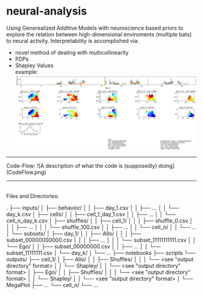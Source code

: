 # neural-analysis

Using Generealized Additive Models with neuroscience based priors to explore the relation between high-dimensional enviroments (multiple bats) to neural activity.
Interpretability is accomplished via:
- novel method of dealing with multicollinearity
- PDPs
- Shapley Values
<br> example: ![An example of PDPs](72_AlloModel_11111111111_0.png)
<hr> Code-Flow: ![A description of what the code is (supposedly) doing](CodeFlow.png)
<hr> <br>
Files and Directories:

.
├── inputs/
│   ├── behavior/
│   │   ├── day_1.csv
│   │   ├── ...
│   │   └── day_k.csv
│   ├── cells/
│   │   ├── cell_1_day_1.csv
│   │   ├── ...
│   │   └── cell_n_day_k.csv
│   ├── shuffles/
│   │   ├── cell_1/
│   │   │   ├── shuffle_0.csv
│   │   │   ├── ...
│   │   │   └── shuffle_100.csv
│   │   ├── ...
│   │   └── cell_n/
│   │       └── ...
│   └── subsets/
│       ├── day_1/
│       │   ├── Allo/
│       │   │   ├── subset_00000000000.csv
│       │   │   ├── ...
│       │   │   └── subset_11111111111.csv
│       │   └── Ego/
│       │       ├── subset_00000000.csv
│       │       ├── ...
│       │       └── subset_11111111.csv
│       └── day_k/
│           └── ...
├── notebooks
├── scripts
└── outputs/
    ├── cell_1/
    │   ├── Allo/
    │   │   ├── Shuffles/
    │   │   │   └── <see "output directory" format>
    │   │   └── Shapley/
    │   │       └── <see "output directory" format>
    │   ├── Ego/
    │   │   ├── Shuffles/
    │   │   │   └── <see "output directory" format>
    │   │   └── Shapley/
    │   │       └── <see "output directory" format>
    │   └── MegaPlot
    ├── ...
    └── cell_n/
        └── ...

<!--
inputs
  behavior
    day_1.csv
    ...
    day_k.csv
  cells
    cell_1_day_1.csv
    ...
    cell_n_day_k.csv
  shuffles
    cell_1
      shuffle_0.csv
      ...
      shuffle_100.csv
    ...
    cell_n
      ...
  subsets
    day_1
      Allo
        subset_00000000000.csv
        ...
        subset_11111111111.csv
      Ego
        subset_00000000.csv
        ...
        subset_11111111.csv
    day_k
      ...
notebooks
scripts
outputs
  cell_1
    Allo
      Shuffles
        <see "output directory" format>
      Shapley
        <see "output directory" format>
    Ego
      Shuffles
        <see "output directory" format>
      Shapley
        <see "output directory" format>
    MegaPlot
  ...
  cell_n
    ...
-->
